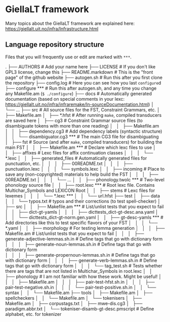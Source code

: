 # GiellaLT framework

Many topics about the GiellaLT framework are explained here:
https://giellalt.uit.no/infra/Infrastructure.html 

## Language repository structure

Files that you will frequently use or edit are marked with `***`.

.
├── AUTHORS           # Add your name here
├── LICENSE           # If you don't like GPL3 license, change this
├── README.markdown   # This is the "front page" of the github website
├── autogen.sh        # Run this after you first clone the repository
├── config.log        # Here you can see how you last `configure`d
├── configure ***     # Run this after autogen.sh, and any time you change any Makefile.am  (`$ ./configure`)
├── docs              # Automatically generated documentation (based on special comments in your lexc: https://giellalt.uit.no/infra/infraremake/In-sourceDocumentation.html)
│   └── ...
├── src               # All source files for the FST, Constraint Grammars, etc.
│   ├── Makefile.am
│   ├── *.hfst        # After running `make`, compiled transducers are saved here
│   ├── cg3           # Constraint Grammar source files  (to disambiguate tokens with more than one reading)
│   │   ├── Makefile.am
│   │   ├── dependency.cg3  # Add dependency labels (syntactic structure)
│   │   └── disambiguator.cg3 ***  # The main CG3 file for disambiguating
│   ├── fst           # Source (and after `make`, compiled transducers) for building the main FST
│   │   ├── Makefile.am ***  # Declare which lexc files to use
│   │   ├── affixes      # Lexc files for affix continuation classes
│   │   │   └── *.lexc
│   │   ├── generated_files  # Automatically generated files for punctuation, etc.
│   │   │   ├── 00README.txt
│   │   │   ├── punctuation.lexc
│   │   │   └── symbols.lexc
│   │   ├── incoming         # Place to save any (non-copyrighted) materials to help build the FST
│   │   │   ├── 00README.txt
│   │   │   └── ...
│   │   ├── phonology.twolc ***  # Two-level phonology source file
│   │   ├── root.lexc ***    # Root lexc file. Contains Multichar_Symbols and LEXICON Root
│   │   ├── stems            # Lexc files for lexemes
│   │   │   └── *.lexc ***
│   │   └── url.hfst
├── test
│   ├── data
│   │   └── typos.txt  # typos and their corrections (to test spell-checker)
│   ├── src
│   │   ├── Makefile.am ***  # List/unlist tests that you expect to fail
│   │   ├── dict-gt-yamls
│   │   │   ├── dicttests_dict-gt-desc.ana.yaml
│   │   │   └── dicttests_dict-gt-norm.gen.yaml
│   │   ├── gt-desc-yamls ***  # Add directories like this to test specific flavors of your FST
│   │   │   └── *.yaml
│   │   ├── morphology  # For testing lemma generation
│   │   │   ├── Makefile.am  # List/unlist tests that you expect to fail
│   │   │   ├── generate-adjective-lemmas.sh.in   # Define tags that go with dictionary form
│   │   │   ├── generate-noun-lemmas.sh.in        # Define tags that go with dictionary form  
│   │   │   ├── generate-propernoun-lemmas.sh.in  # Define tags that go with dictionary form
│   │   │   ├── generate-verb-lemmas.sh.in        # Define tags that go with dictionary form
│   │   │   └── tag_test.sh  # Tests whether there are tags that are not listed in Multichar_Symbols in root.lexc
│   │   ├── phonology  # I am not familiar with how these work. Might be useful!
│   │   │   ├── Makefile.am
│   │   │   ├── pair-test-hfst.sh.in
│   │   │   ├── pair-test-negative.sh.in
│   │   │   └── pair-test-positive.sh.in
│   │   └── syntax
│   │       └── Makefile.am
├── tools
│   ├── Makefile.am
│   ├── spellcheckers
│   │   └── Makefile.am
│   └── tokenisers
│       ├── Makefile.am
│       ├── corpustags.txt
│       ├── mwe-dis.cg3
│       ├── paradigm.abbr.txt
│       └── tokeniser-disamb-gt-desc.pmscript  # Define alphabet, etc. for tokenizer

